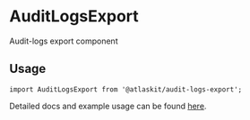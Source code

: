 # AuditLogsExport

Audit-logs export component

## Usage

`import AuditLogsExport from '@atlaskit/audit-logs-export';`

Detailed docs and example usage can be found [here](https://atlaskit.atlassian.com/packages/audit-logs/audit-logs-export).
